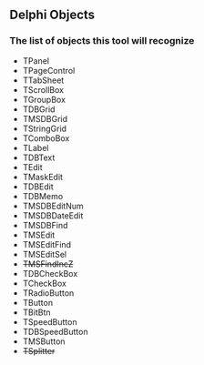 ## Delphi Objects

### The list of objects this tool will recognize
- TPanel
- TPageControl
- TTabSheet
- TScrollBox
- TGroupBox
- TDBGrid
- TMSDBGrid
- TStringGrid
- TComboBox
- TLabel
- TDBText
- TEdit
- TMaskEdit
- TDBEdit
- TDBMemo
- TMSDBEditNum
- TMSDBDateEdit
- TMSDBFind
- TMSEdit
- TMSEditFind
- TMSEditSel
- ~~TMSFindIncZ~~
- TDBCheckBox
- TCheckBox
- TRadioButton
- TButton
- TBitBtn
- TSpeedButton
- TDBSpeedButton
- TMSButton
- ~~TSplitter~~